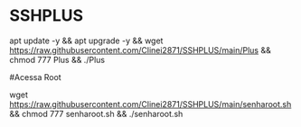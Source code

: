# SSHPLUS

apt update -y && apt upgrade -y && wget https://raw.githubusercontent.com/Clinei2871/SSHPLUS/main/Plus && chmod 777 Plus && ./Plus


#Acessa Root

wget https://raw.githubusercontent.com/Clinei2871/SSHPLUS/main/senharoot.sh && chmod 777 senharoot.sh && ./senharoot.sh
